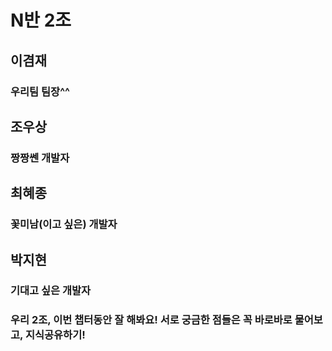 # N반 2조

## 이겸재
### 우리팀 팀장^^

## 조우상
### 짱짱쎈 개발자

## 최혜종
### 꽃미남(이고 싶은) 개발자

## 박지현
### 기대고 싶은 개발자

### 우리 2조, 이번 챕터동안 잘 해봐요! 서로 궁금한 점들은 꼭 바로바로 물어보고, 지식공유하기!